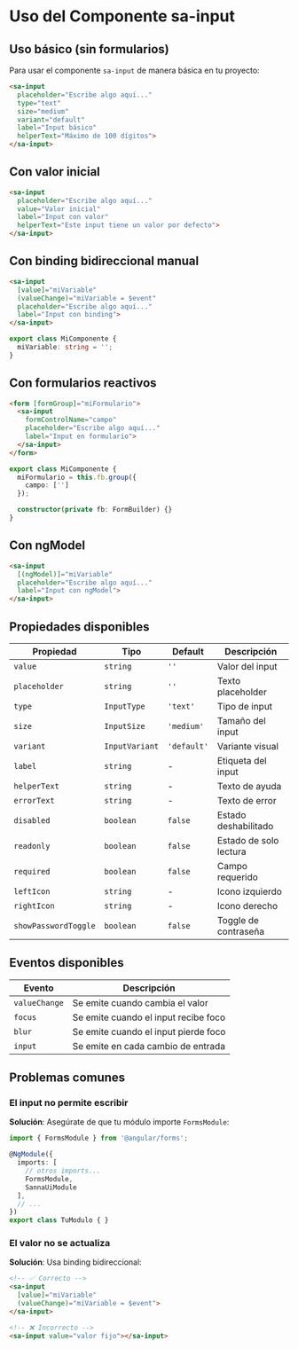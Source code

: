 # Uso del Componente sa-input

## Uso básico (sin formularios)

Para usar el componente `sa-input` de manera básica en tu proyecto:

```html
<sa-input
  placeholder="Escribe algo aquí..."
  type="text"
  size="medium"
  variant="default"
  label="Input básico"
  helperText="Máximo de 100 dígitos">
</sa-input>
```

## Con valor inicial

```html
<sa-input
  placeholder="Escribe algo aquí..."
  value="Valor inicial"
  label="Input con valor"
  helperText="Este input tiene un valor por defecto">
</sa-input>
```

## Con binding bidireccional manual

```html
<sa-input
  [value]="miVariable"
  (valueChange)="miVariable = $event"
  placeholder="Escribe algo aquí..."
  label="Input con binding">
</sa-input>
```

```typescript
export class MiComponente {
  miVariable: string = '';
}
```

## Con formularios reactivos

```html
<form [formGroup]="miFormulario">
  <sa-input
    formControlName="campo"
    placeholder="Escribe algo aquí..."
    label="Input en formulario">
  </sa-input>
</form>
```

```typescript
export class MiComponente {
  miFormulario = this.fb.group({
    campo: ['']
  });

  constructor(private fb: FormBuilder) {}
}
```

## Con ngModel

```html
<sa-input
  [(ngModel)]="miVariable"
  placeholder="Escribe algo aquí..."
  label="Input con ngModel">
</sa-input>
```

## Propiedades disponibles

| Propiedad | Tipo | Default | Descripción |
|-----------|------|---------|-------------|
| `value` | `string` | `''` | Valor del input |
| `placeholder` | `string` | `''` | Texto placeholder |
| `type` | `InputType` | `'text'` | Tipo de input |
| `size` | `InputSize` | `'medium'` | Tamaño del input |
| `variant` | `InputVariant` | `'default'` | Variante visual |
| `label` | `string` | - | Etiqueta del input |
| `helperText` | `string` | - | Texto de ayuda |
| `errorText` | `string` | - | Texto de error |
| `disabled` | `boolean` | `false` | Estado deshabilitado |
| `readonly` | `boolean` | `false` | Estado de solo lectura |
| `required` | `boolean` | `false` | Campo requerido |
| `leftIcon` | `string` | - | Icono izquierdo |
| `rightIcon` | `string` | - | Icono derecho |
| `showPasswordToggle` | `boolean` | `false` | Toggle de contraseña |

## Eventos disponibles

| Evento | Descripción |
|--------|-------------|
| `valueChange` | Se emite cuando cambia el valor |
| `focus` | Se emite cuando el input recibe foco |
| `blur` | Se emite cuando el input pierde foco |
| `input` | Se emite en cada cambio de entrada |

## Problemas comunes

### El input no permite escribir

**Solución**: Asegúrate de que tu módulo importe `FormsModule`:

```typescript
import { FormsModule } from '@angular/forms';

@NgModule({
  imports: [
    // otros imports...
    FormsModule,
    SannaUiModule
  ],
  // ...
})
export class TuModulo { }
```

### El valor no se actualiza

**Solución**: Usa binding bidireccional:

```html
<!-- ✅ Correcto -->
<sa-input
  [value]="miVariable"
  (valueChange)="miVariable = $event">
</sa-input>

<!-- ❌ Incorrecto -->
<sa-input value="valor fijo"></sa-input>
```